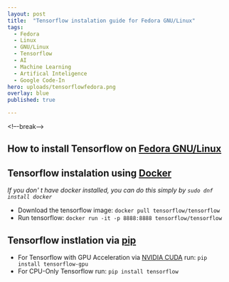 ```yaml
---
layout: post
title:  "Tensorflow instalation guide for Fedora GNU/Linux"
tags:
  - Fedora
  - Linux
  - GNU/Linux
  - Tensorflow
  - AI
  - Machine Learning
  - Artifical Inteligence
  - Google Code-In
hero: uploads/tensorflowfedora.png
overlay: blue
published: true

---
```

<!–-break-–>
## How to install Tensorflow on [Fedora GNU/Linux](https://getfedora.org/)
## Tensorflow instalation using [Docker](https://www.docker.com/)
 *If you don' t have docker installed, you can do this simply by ```sudo dnf install docker```*
* Download the tensorflow image: ```docker pull tensorflow/tensorflow```
* Run tensorflow: ```docker run -it -p 8888:8888 tensorflow/tensorflow```

## Tensorflow instlation via [pip](https://pypi.org/project/pip/)
* For Tensorflow with GPU Acceleration via [NVIDIA CUDA](https://en.wikipedia.org/wiki/CUDA) run: ```pip install tensorflow-gpu```
* For CPU-Only Tensorflow run: ```pip install tensorflow```

